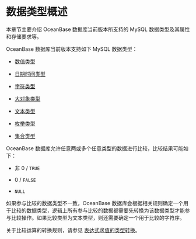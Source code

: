 # 数据类型概述

本章节主要介绍 OceanBase 数据库当前版本所支持的 MySQL 数据类型及其属性和存储要求等。

OceanBase 数据库当前版本支持如下 MySQL 数据类型：

* [数值类型](200.numeric-of-mysql-mode/100.numeric-type-of-mysql-mode.md)

* [日期时间类型](300.date-and-time-types-of-mysql-mode/100.date-and-time-types-of-mysql-mode.md)

* [字符类型](400.string-of-mysql-mode/100.string-type-overview-of-mysql-mode.md)

* [大对象类型](500.large-object-of-mysql-mode/100.large-object-and-text-type-overview-of-mysql-mode.md)

* [文本类型](500.large-object-of-mysql-mode/100.large-object-and-text-type-overview-of-mysql-mode.md)

* [枚举类型](../100.data-type-of-mysql-mode/600.enum-type-of-mysql-mode.md)

* [集合类型](../100.data-type-of-mysql-mode/700.set-type-of-mysql-mode.md)

OceanBase 数据库允许任意两或多个任意类型的数据进行比较，比较结果可能如下：

* 非 0 / `TRUE`

* 0 / `FALSE`

* `NULL`

如果参与比较的数据类型不一致，OceanBase 数据库会根据相关规则确定一个用于比较的数据类型，逻辑上所有参与比较的数据都需要先转换为该数据类型才能参与比较操作。如果比较类型为文本类型，则还需要确定一个用于比较的字符序。

关于比较运算的转换规则，请参见 [表达式求值的类型转换](../200.expression-of-mysql-mode/300.type-conversion-of-expression-evaluation-of-mysql-mode.md)。

